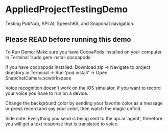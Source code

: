 # AppliedProjectTestingDemo
Testing PubNub, API.AI, SpeechKit, and Snapchat navigation.

## Please READ before running this demo

To Run Demo: Make sure you have CocoaPods installed on your computer. In Terminal 'sudo gem install cocoapods'

If you have cocoapods installed. Download zip -> Navigate to project directory in Terminal -> Run 'pod install' -> Open SnapchatCamera.xcworkspace

Voice recognition doesn't work on the iOS simulator, if you want to record your voice you have to run on a device.

Change the background color by sending your favorite color as a message or press record and say your color, then watch the magic unfold. 

Side note: Everything you send is being sent to the api.ai 'agent', therefore you will get a text response that is translated to voice.

